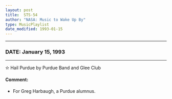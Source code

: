 ```yaml
---
layout: post
title:  STS-54
author: "NASA: Music to Wake Up By"
type: MusicPlaylist
date_modified: 1993-01-15
---
```


----
### DATE: January 15, 1993
----
✫ Hail Purdue by Purdue Band and Glee Club

#### Comment:
* For Greg Harbaugh, a Purdue alumnus.

